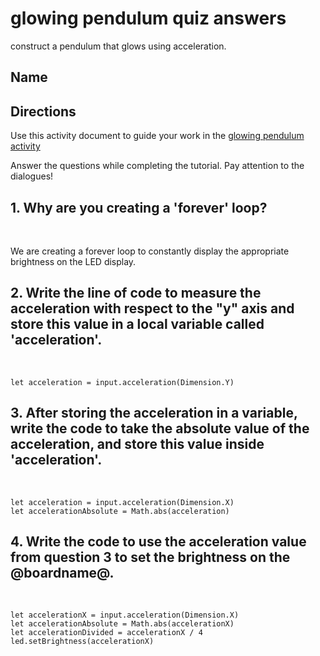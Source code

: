 # glowing pendulum quiz answers

construct a pendulum that glows using acceleration.

## Name

## Directions

Use this activity document to guide your work in the [glowing pendulum activity](/lessons/glowing-pendulum/activity)

Answer the questions while completing the tutorial. Pay attention to the dialogues!

## 1. Why are you creating a 'forever' loop?

<br/>

We are creating a forever loop to constantly display the appropriate brightness on the LED display.

## 2. Write the line of code to measure the acceleration with respect to the "y" axis and store this value in a local variable called 'acceleration'.

<br/>

```blocks
let acceleration = input.acceleration(Dimension.Y)
```

## 3. After storing the acceleration in a variable, write the code to take the absolute value of the acceleration, and store this value inside 'acceleration'.

<br/>

```blocks
let acceleration = input.acceleration(Dimension.X)
let accelerationAbsolute = Math.abs(acceleration)
```

## 4. Write the code to use the acceleration value from question 3 to set the brightness on the @boardname@.

<br/>

```blocks
let accelerationX = input.acceleration(Dimension.X)
let accelerationAbsolute = Math.abs(accelerationX)
let accelerationDivided = accelerationX / 4
led.setBrightness(accelerationX)
```

